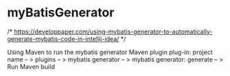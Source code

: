 # myBatisGenerator

/*
https://developpaper.com/using-mybatis-generator-to-automatically-generate-mybatis-code-in-intellij-idea/
 */
 
 
 Using Maven to run the mybatis generator Maven plugin plug-in: project name – > plugins – > mybatis generator – > mybatis generator: generate – > Run Maven build
